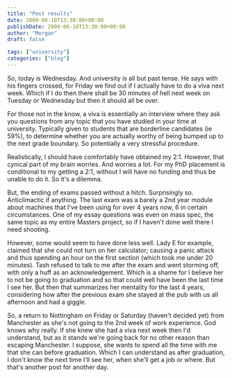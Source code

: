 ```yaml
---
title: "Post results"
date: 2009-06-10T13:30:00+00:00
publishDate: 2009-06-10T13:30:00+00:00
author: "Morgan"
draft: false

tags: ["university"]
categories: ["blog"]
---
```


So, today is Wednesday. And university is all but past tense. He says with his fingers crossed, for Friday we find out if I actually have to do a viva next week. Which if I do then there shall be 30 minutes of hell next week on Tuesday or Wednesday but then it should all be over.

For those not in the know, a viva is essentially an interview where they ask you questions from any topic that you have studied in your time at university. Typically given to students that are borderline candidates (ie 59%), to determine whether you are actually worthy of being bumped up to the next grade boundary. So potentially a very stressful procedure.

Realistically, I should have comfortably have obtained my 2:1. However, that cynical part of my brain worries. And worries a lot. For my PhD placement is conditional to my getting a 2:1, without I will have no funding and thus be unable to do it. So it's a dilemma.

But, the ending of exams passed without a hitch. Surprisingly so. Anticlimactic if anything. The last exam was a barely a 2nd year module about machines that I've been using for over 4 years now, 6 in certain circumstances. One of my essay questions was even on mass spec, the same topic as my entire Masters project, so if I haven't done well there I need shooting.

However, some would seem to have done less well. Lady E for example, claimed that she could not turn on her calculator; causing a panic attack and thus spending an hour on the first section (which took me under 20 minutes). Tash refused to talk to me after the exam and went storming off, with only a huff as an acknowledgement. Which is a shame for I believe her to not be going to graduation and so that could well have been the last time I see her. But then that summarizes her mentality for the last 4 years, considering how after the previous exam she stayed at the pub with us all afternoon and had a giggle.

So, a return to Nottingham on Friday or Saturday (haven't decided yet) from Manchester as she's not going to the 2nd week of work experience. God knows why really. If she knew she had a viva next week then I'd understand, but as it stands we're going back for no other reason than escaping Manchester. I suppose, she wants to spend all the time with me that she can before graduation. Which I can understand as after graduation, I don't know the next time I'll see her, when she'll get a job or where. But that's another post for another day.
